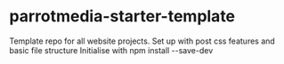 # parrotmedia-starter-template
Template repo for all website projects. Set up with post css features and basic file structure
Initialise with npm install --save-dev
